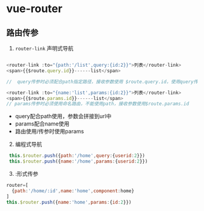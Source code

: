 # vue-router

##  路由传参

1. `router-link` 声明式导航
  ``` js

  <router-link :to="{path:'/list',query:{id:2}}">列表</router-link>
  <span>{{$route.query.id}}------list</span>

  //  query传参时必须配合path指定路径，接收参数使用 $route.query.id，使用query传参参数会拼接到url中

  <router-link :to="{name:'list',params:{id:2}}">列表</router-link>
  <span>{{$route.params.id}}------list</span>
  // params传参时必须使用命名路由，不能使用path，接收参数使用$route.params.id
  ```
  - query配合path使用，参数会拼接到url中
  - params配合name使用
  - 路由使用/传参时使用params

2. 编程式导航
```js
 this.$router.push({path:'/home',query:{userid:2}})
 this.$router.push({name:'/home',params:{userid:2}})
 ```
3. :形式传参
```js
router=[
  {path:'/home/:id',name:'home',component:home}
]
this.$router.push({name:'home',params:{id:2}})
```